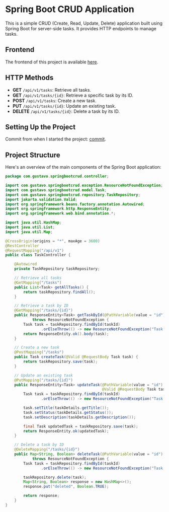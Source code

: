 # Spring Boot CRUD Application

This is a simple CRUD (Create, Read, Update, Delete) application built using Spring Boot for server-side tasks. It provides HTTP endpoints to manage tasks.

## Frontend
The frontend of this project is available [here](https://github.com/gustavommcv/spring-boot-crud-js-client-side).

## HTTP Methods

- **GET** `/api/v1/tasks`: Retrieve all tasks.
- **GET** `/api/v1/tasks/{id}`: Retrieve a specific task by its ID.
- **POST** `/api/v1/tasks`: Create a new task.
- **PUT** `/api/v1/tasks/{id}`: Update an existing task.
- **DELETE** `/api/v1/tasks/{id}`: Delete a task by its ID.

## Setting Up the Project

Commit from when I started the project: [commit](https://github.com/gustavommcv/spring-boot-crud/commit/13e67e34b7fc2ba4f8b0462a7638248de3610898).

## Project Structure

Here's an overview of the main components of the Spring Boot application:

```java
package com.gustavo.springbootcrud.controller;

import com.gustavo.springbootcrud.exception.ResourceNotFoundException;
import com.gustavo.springbootcrud.model.Task;
import com.gustavo.springbootcrud.repository.TaskRepository;
import jakarta.validation.Valid;
import org.springframework.beans.factory.annotation.Autowired;
import org.springframework.http.ResponseEntity;
import org.springframework.web.bind.annotation.*;

import java.util.HashMap;
import java.util.List;
import java.util.Map;

@CrossOrigin(origins = "*", maxAge = 3600)
@RestController
@RequestMapping("/api/v1")
public class TaskController {

    @Autowired
    private TaskRepository taskRepository;

    // Retrieve all tasks
    @GetMapping("/tasks")
    public List<Task> getAllTasks() {
        return taskRepository.findAll();
    }

    // Retrieve a task by ID
    @GetMapping("/tasks/{id}")
    public ResponseEntity<Task> getTaskById(@PathVariable(value = "id") Long taskId)
            throws ResourceNotFoundException {
        Task task = taskRepository.findById(taskId)
                .orElseThrow(() -> new ResourceNotFoundException("Task not found for this id :: " + taskId));
        return ResponseEntity.ok().body(task);
    }

    // Create a new task
    @PostMapping("/tasks")
    public Task createTask(@Valid @RequestBody Task task) {
        return taskRepository.save(task);
    }

    // Update an existing task
    @PutMapping("/tasks/{id}")
    public ResponseEntity<Task> updateTask(@PathVariable(value = "id") Long taskId,
                                           @Valid @RequestBody Task taskDetails ) throws ResourceNotFoundException {
        Task task = taskRepository.findById(taskId)
                .orElseThrow(() -> new ResourceNotFoundException("Task not found for this id :: " + taskId));

        task.setTitle(taskDetails.getTitle());
        task.setStatus(taskDetails.getStatus());
        task.setDescription(taskDetails.getDescription());

        final Task updatedTask = taskRepository.save(task);
        return ResponseEntity.ok(updatedTask);
    }

    // Delete a task by ID
    @DeleteMapping("/tasks/{id}")
    public Map<String, Boolean> deleteTask(@PathVariable(value = "id") Long taskId)
            throws ResourceNotFoundException {
        Task task = taskRepository.findById(taskId)
                .orElseThrow(() -> new ResourceNotFoundException("Task not found for this id :: " + taskId));

        taskRepository.delete(task);
        Map<String, Boolean> response = new HashMap<>();
        response.put("deleted", Boolean.TRUE);

        return response;
    }
}
```
